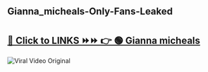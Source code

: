 
 ## Gianna_micheals-Only-Fans-Leaked

# <h2><a href="https://clipsfans.com/Gianna_micheals&ref=git">🔗 Click to LINKS ⏩⏩ 👉 🟢 Gianna micheals </a></h2>

<a href="https://clipsfans.com/Gianna_micheals&ref=git" rel="nofollow" data-target="animated-image.originalLink"><img src="https://i.ibb.co.com/xMMVF88/686577567.gif" alt="Viral Video Original" style="max-width: 100%; display: inline-block;" data-target="animated-image.originalImage"></a>
